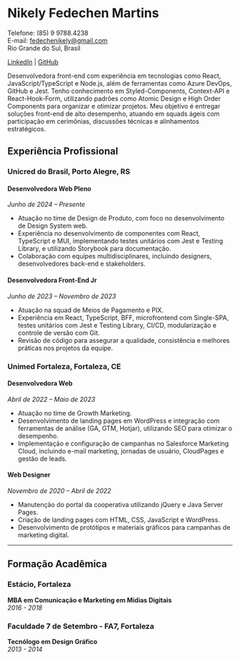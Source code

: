 # Nikely Fedechen Martins
Telefone: (85) 9 9788.4238  
E-mail: fedechenikely@gmail.com  
Rio Grande do Sul, Brasil

[LinkedIn](https://www.linkedin.com/in/nikelyfedechen/) | [GitHub](https://github.com/nikelyfedechen)

Desenvolvedora front-end com experiência em tecnologias como React, JavaScript/TypeScript e Node.js, além de ferramentas como Azure DevOps, GitHub e Jest. Tenho conhecimento em Styled-Components, Context-API e React-Hook-Form, utilizando padrões como Atomic Design e High Order Components para organizar e otimizar projetos. Meu objetivo é entregar soluções front-end de alto desempenho, atuando em squads ágeis com participação em cerimônias, discussões técnicas e alinhamentos estratégicos.

## Experiência Profissional

### **Unicred do Brasil, Porto Alegre, RS**  
#### Desenvolvedora Web Pleno  
*Junho de 2024 – Presente*
- Atuação no time de Design de Produto, com foco no desenvolvimento de Design System web.
- Experiência no desenvolvimento de componentes com React, TypeScript e MUI, implementando testes unitários com Jest e Testing Library, e utilizando Storybook para documentação.
- Colaboração com equipes multidisciplinares, incluindo designers, desenvolvedores back-end e stakeholders.

#### Desenvolvedora Front-End Jr  
*Junho de 2023 – Novembro de 2023*
- Atuação na squad de Meios de Pagamento e PIX.
- Experiência em React, TypeScript, BFF, microfrontend com Single-SPA, testes unitários com Jest e Testing Library, CI/CD, modularização e controle de versão com Git.
- Revisão de código para assegurar a qualidade, consistência e melhores práticas nos projetos da equipe.

### **Unimed Fortaleza, Fortaleza, CE**
#### Desenvolvedora Web  
*Abril de 2022 – Maio de 2023*
- Atuação no time de Growth Marketing.
- Desenvolvimento de landing pages em WordPress e integração com ferramentas de análise (GA, GTM, Hotjar), utilizando SEO para otimizar o desempenho.
- Implementação e configuração de campanhas no Salesforce Marketing Cloud, incluindo e-mail marketing, jornadas de usuário, CloudPages e gestão de leads.

#### Web Designer  
*Novembro de 2020 – Abril de 2022*
- Manutenção do portal da cooperativa utilizando jQuery e Java Server Pages.
- Criação de landing pages com HTML, CSS, JavaScript e WordPress.
- Desenvolvimento de protótipos e materiais gráficos para campanhas de marketing digital.

---

## Formação Acadêmica

### **Estácio, Fortaleza**  
**MBA em Comunicação e Marketing em Mídias Digitais**  
*2016 - 2018*

### **Faculdade 7 de Setembro - FA7, Fortaleza**  
**Tecnólogo em Design Gráfico**  
*2013 - 2014* 